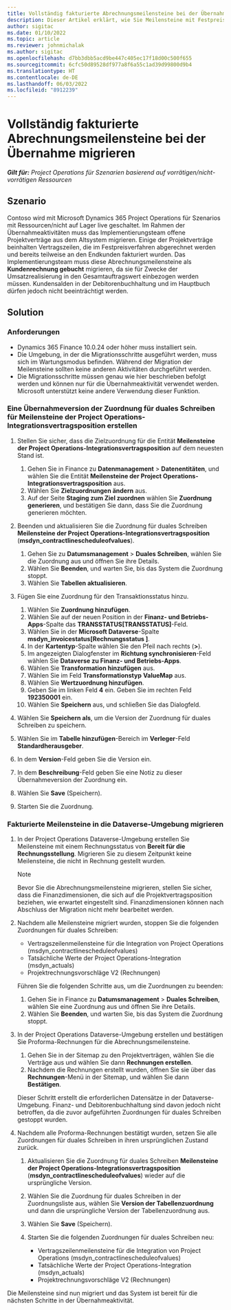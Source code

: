 ```yaml
---
title: Vollständig fakturierte Abrechnungsmeilensteine bei der Übernahme migrieren
description: Dieser Artikel erklärt, wie Sie Meilensteine mit Festpreisabrechnung migrieren, die dem Kunden für offene Projektverträge vor dem Go-Live-Datum in Rechnung gestellt wurden.
author: sigitac
ms.date: 01/10/2022
ms.topic: article
ms.reviewer: johnmichalak
ms.author: sigitac
ms.openlocfilehash: d7bb3dbb5acd9be447c405ec17f18d00c500f655
ms.sourcegitcommit: 6cfc50d89528df977a8f6a55c1ad39d99800d9b4
ms.translationtype: HT
ms.contentlocale: de-DE
ms.lasthandoff: 06/03/2022
ms.locfileid: "8912239"
---
```

# <a name="migrate-fully-invoiced-billing-milestones-at-cutover"></a>Vollständig fakturierte Abrechnungsmeilensteine bei der Übernahme migrieren

_**Gilt für:** Project Operations für Szenarien basierend auf vorrätigen/nicht-vorrätigen Ressourcen_

## <a name="scenario"></a>Szenario

Contoso wird mit Microsoft Dynamics 365 Project Operations für Szenarios mit Ressourcen/nicht auf Lager live geschaltet. Im Rahmen der Übernahmeaktivitäten muss das Implementierungsteam offene Projektverträge aus dem Altsystem migrieren. Einige der Projektverträge beinhalten Vertragszeilen, die im Festpreisverfahren abgerechnet werden und bereits teilweise an den Endkunden fakturiert wurden. Das Implementierungsteam muss diese Abrechnungsmeilensteine als **Kundenrechnung gebucht** migrieren, da sie für Zwecke der Umsatzrealisierung in den Gesamtauftragswert einbezogen werden müssen. Kundensalden in der Debitorenbuchhaltung und im Hauptbuch dürfen jedoch nicht beeinträchtigt werden.

## <a name="solution"></a>Solution

### <a name="prerequisites"></a>Anforderungen

- Dynamics 365 Finance 10.0.24 oder höher muss installiert sein.
- Die Umgebung, in der die Migrationsschritte ausgeführt werden, muss sich im Wartungsmodus befinden. Während der Migration der Meilensteine sollten keine anderen Aktivitäten durchgeführt werden.
- Die Migrationsschritte müssen genau wie hier beschrieben befolgt werden und können nur für die Übernahmeaktivität verwendet werden. Microsoft unterstützt keine andere Verwendung dieser Funktion.

### <a name="create-a-cutover-version-of-the-project-operations-integration-contract-line-milestones-dual-write-map"></a>Eine Übernahmeversion der Zuordnung für duales Schreiben für Meilensteine der Project Operations-Integrationsvertragsposition erstellen 

1. Stellen Sie sicher, dass die Zielzuordnung für die Entität **Meilensteine der Project Operations-Integrationsvertragsposition** auf dem neuesten Stand ist. 

    1. Gehen Sie in Finance zu **Datenmanagement** \> **Datenentitäten**, und wählen Sie die Entität **Meilensteine der Project Operations-Integrationsvertragsposition** aus. 
    2. Wählen Sie **Zielzuordnungen ändern** aus. 
    3. Auf der Seite **Staging zum Ziel zuordnen** wählen Sie **Zuordnung generieren**, und bestätigen Sie dann, dass Sie die Zuordnung generieren möchten.

2. Beenden und aktualisieren Sie die Zuordnung für duales Schreiben **Meilensteine der Project Operations-Integrationsvertragsposition** (**msdyn\_contractlinescheduleofvalues**). 

    1. Gehen Sie zu **Datumsmanagement** \> **Duales Schreiben**, wählen Sie die Zuordnung aus und öffnen Sie ihre Details. 
    2. Wählen Sie **Beenden**, und warten Sie, bis das System die Zuordnung stoppt. 
    3. Wählen Sie **Tabellen aktualisieren**.

3. Fügen Sie eine Zuordnung für den Transaktionsstatus hinzu.

    1. Wählen Sie **Zuordnung hinzufügen**.
    2. Wählen Sie auf der neuen Position in der **Finanz- und Betriebs-Apps**-Spalte das **TRANSSTATUS\[TRANSSTATUS\]**-Feld.
    3. Wählen Sie in der **Microsoft Dataverse**-Spalte **msdyn\_invoicestatus\[Rechnungsstatus \]**.
    4. In der **Kartentyp**-Spalte wählen Sie den Pfeil nach rechts (**\>**).
    5. Im angezeigten Dialogfenster im **Richtung synchronisieren**-Feld wählen Sie **Dataverse zu Finanz- und Betriebs-Apps**.
    6. Wählen Sie **Transformation hinzufügen** aus.
    7. Wählen Sie im Feld **Transformationstyp** **ValueMap** aus.
    8. Wählen Sie **Wertzuordnung hinzufügen**.
    9. Geben Sie im linken Feld **4** ein. Geben Sie im rechten Feld **192350001** ein. 
    10. Wählen Sie **Speichern** aus, und schließen Sie das Dialogfeld.

4. Wählen Sie **Speichern als**, um die Version der Zuordnung für duales Schreiben zu speichern. 
5. Wählen Sie im **Tabelle hinzufügen**-Bereich im **Verleger**-Feld **Standardherausgeber**.
6. In dem **Version**-Feld geben Sie die Version ein.
7. In dem **Beschreibung**-Feld geben Sie eine Notiz zu dieser Übernahmeversion der Zuordnung ein. 
8. Wählen Sie **Save** (Speichern).
9. Starten Sie die Zuordnung.

### <a name="migrate-invoiced-milestones-to-the-dataverse-environment"></a>Fakturierte Meilensteine in die Dataverse-Umgebung migrieren

1. In der Project Operations Dataverse-Umgebung erstellen Sie Meilensteine mit einem Rechnungsstatus von **Bereit für die Rechnungsstellung**. Migrieren Sie zu diesem Zeitpunkt keine Meilensteine, die nicht in Rechnung gestellt wurden.

    > [!NOTE]
    > Bevor Sie die Abrechnungsmeilensteine migrieren, stellen Sie sicher, dass die Finanzdimensionen, die sich auf die Projektvertragsposition beziehen, wie erwartet eingestellt sind. Finanzdimensionen können nach Abschluss der Migration nicht mehr bearbeitet werden.

2. Nachdem alle Meilensteine migriert wurden, stoppen Sie die folgenden Zuordnungen für duales Schreiben:

    - Vertragszeilenmeilensteine für die Integration von Project Operations (msdyn\_contractlinescheduleofvalues)
    - Tatsächliche Werte der Project Operations-Integration (msdyn\_actuals)
    - Projektrechnungsvorschläge V2 (Rechnungen)

    Führen Sie die folgenden Schritte aus, um die Zuordnungen zu beenden:

    1. Gehen Sie in Finance zu **Datumsmanagement** \> **Duales Schreiben**, wählen Sie eine Zuordnung aus und öffnen Sie ihre Details.
    2. Wählen Sie **Beenden**, und warten Sie, bis das System die Zuordnung stoppt.

3. In der Project Operations Dataverse-Umgebung erstellen und bestätigen Sie Proforma-Rechnungen für die Abrechnungsmeilensteine. 

    1. Gehen Sie in der Sitemap zu den Projektverträgen, wählen Sie die Verträge aus und wählen Sie dann **Rechnungen erstellen**.
    2. Nachdem die Rechnungen erstellt wurden, öffnen Sie sie über das **Rechnungen**-Menü in der Sitemap, und wählen Sie dann **Bestätigen**.

    Dieser Schritt erstellt die erforderlichen Datensätze in der Dataverse-Umgebung. Finanz- und Debitorenbuchhaltung sind davon jedoch nicht betroffen, da die zuvor aufgeführten Zuordnungen für duales Schreiben gestoppt wurden.

4. Nachdem alle Proforma-Rechnungen bestätigt wurden, setzen Sie alle Zuordnungen für duales Schreiben in ihren ursprünglichen Zustand zurück.

    1. Aktualisieren Sie die Zuordnung für duales Schreiben **Meilensteine der Project Operations-Integrationsvertragsposition** (**msdyn\_contractlinescheduleofvalues**) wieder auf die ursprüngliche Version. 
    2. Wählen Sie die Zuordnung für duales Schreiben in der Zuordnungsliste aus, wählen Sie **Version der Tabellenzuordnung** und dann die ursprüngliche Version der Tabellenzuordnung aus.
    3. Wählen Sie **Save** (Speichern).
    4. Starten Sie die folgenden Zuordnungen für duales Schreiben neu:

        - Vertragszeilenmeilensteine für die Integration von Project Operations (msdyn\_contractlinescheduleofvalues)
        - Tatsächliche Werte der Project Operations-Integration (msdyn\_actuals)
        - Projektrechnungsvorschläge V2 (Rechnungen)

Die Meilensteine sind nun migriert und das System ist bereit für die nächsten Schritte in der Übernahmeaktivität.
